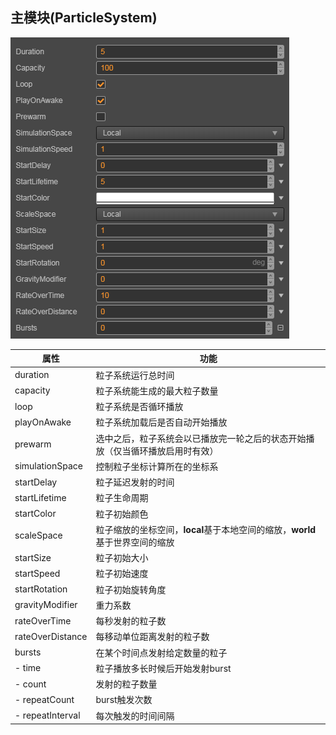 ## 主模块(ParticleSystem)
![](particle-system/main.png)

属性|功能
--|--
duration|粒子系统运行总时间
capacity|粒子系统能生成的最大粒子数量
loop|粒子系统是否循环播放
playOnAwake|粒子系统加载后是否自动开始播放
prewarm|选中之后，粒子系统会以已播放完一轮之后的状态开始播放（仅当循环播放启用时有效）
simulationSpace|控制粒子坐标计算所在的坐标系
startDelay|粒子延迟发射的时间
startLifetime|粒子生命周期
startColor|粒子初始颜色
scaleSpace|粒子缩放的坐标空间，**local**基于本地空间的缩放，**world**基于世界空间的缩放
startSize|粒子初始大小
startSpeed|粒子初始速度
startRotation|粒子初始旋转角度
gravityModifier|重力系数
rateOverTime|每秒发射的粒子数
rateOverDistance|每移动单位距离发射的粒子数
bursts|在某个时间点发射给定数量的粒子
- time|粒子播放多长时候后开始发射burst
- count|发射的粒子数量
- repeatCount|burst触发次数
- repeatInterval|每次触发的时间间隔
